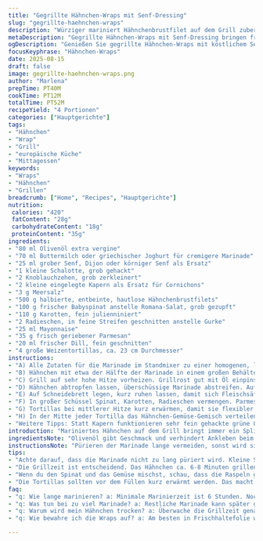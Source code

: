 ```yaml
---
title: "Gegrillte Hähnchen-Wraps mit Senf-Dressing"
slug: "gegrillte-haehnchen-wraps"
description: "Würziger mariniert Hähnchenbrustfilet auf dem Grill zubereitet, geschnitten und mit knackigem Gemüse in Weizentortillas eingerollt. Eine scharfe Senf-Mayonnaise sorgt für das gewisse Etwas, während frischer Dill und Parmesan für aromatische Tiefe sorgen. Die Kombination aus cremigem und frischem Geschmack mit der rauchigen Note vom Grill macht das Gericht variabel einsetzbar, ob als Mittagessen oder entspanntes Dinner. Die Zubereitung erfordert etwas Zeit für das Marinieren, doch die Aromen entwickeln sich dadurch intensiv. Die Struktur des Hähnchens bleibt saftig, der Grill bringt die nötige Karamellisierung. Einfache Variationen bei Gemüse oder Kräutern erlauben kreative Anpassungen. Blattgemüse wird durch knackig-blättrigen Spinat ergänzt, Gurken durch knackige Radieschen für mehr Biss. "
metaDescription: "Gegrillte Hähnchen-Wraps mit Senf-Dressing bringen frischen Geschmack in jede Mahlzeit; ideal für Mittagessen oder Dinner."
ogDescription: "Genießen Sie gegrillte Hähnchen-Wraps mit köstlichem Senf-Dressing; perfekt für ein schnelles, frisches Gericht für jeden Anlass."
focusKeyphrase: "Hähnchen-Wraps"
date: 2025-08-15
draft: false
image: gegrillte-haehnchen-wraps.png
author: "Marlena"
prepTime: PT40M
cookTime: PT12M
totalTime: PT52M
recipeYield: "4 Portionen"
categories: ["Hauptgerichte"]
tags:
- "Hähnchen"
- "Wrap"
- "Grill"
- "europäische Küche"
- "Mittagessen"
keywords:
- "Wraps"
- "Hähnchen"
- "Grillen"
breadcrumb: ["Home", "Recipes", "Hauptgerichte"]
nutrition: 
 calories: "420"
 fatContent: "28g"
 carbohydrateContent: "18g"
 proteinContent: "35g"
ingredients:
- "80 ml Olivenöl extra vergine"
- "70 ml Buttermilch oder griechischer Joghurt für cremigere Marinade"
- "25 ml grober Senf, Dijon oder körniger Senf als Ersatz"
- "1 kleine Schalotte, grob gehackt"
- "2 Knoblauchzehen, grob zerkleinert"
- "2 kleine eingelegte Kapern als Ersatz für Cornichons"
- "3 g Meersalz"
- "500 g halbierte, entbeinte, hautlose Hähnchenbrustfilets"
- "100 g frischer Babyspinat anstelle Romana-Salat, grob gezupft"
- "110 g Karotten, fein julienniniert"
- "2 Radieschen, in feine Streifen geschnitten anstelle Gurke"
- "25 ml Mayonnaise"
- "35 g frisch geriebener Parmesan"
- "20 ml frischer Dill, fein geschnitten"
- "4 große Weizentortillas, ca. 23 cm Durchmesser"
instructions:
- "A) Alle Zutaten für die Marinade im Standmixer zu einer homogenen, leicht groben Sauce pulsieren, nicht zu lange - Textur soll etwas grob bleiben, Geschmack intensiver durch kleine Stücke."
- "B) Hähnchen mit etwa der Hälfte der Marinade in einem großen Behälter gründlich vermengen, luftdicht verschließen und mindestens 6-9 Stunden, besser über Nacht, kalt stellen. So zieht Geschmack tief ein, Fleisch wird zarter. Restliche Marinade separat aufbewahren, später als Dressing oder Zusatz."
- "C) Grill auf sehr hohe Hitze vorheizen. Grillrost gut mit Öl einpinseln oder mit bepinseltem Küchenpapier abreiben – verhindert Ankleben, sorgt für schöne Grillstreifen."
- "D) Hähnchen abtropfen lassen, überschüssige Marinade abstreifen. Auf heißen Grill legen; wenn es anfängt zischen und kleine Rauchwolken aufsteigen, ist Hitze perfekt. Nach ca. 6-8 Minuten wenden, wenn die Unterseite gut gebräunt, leicht karamellisiert und knackige Ränder zeigt. Wichtig: Innen darf Hähnchen nicht trocken werden. Mehrmals prüfen, besser zu früh als zu spät runter vom Grill."
- "E) Auf Schneidebrett legen, kurz ruhen lassen, damit sich Fleischsäfte verteilen – nur so bleibt es saftig. Danach quer zur Faser in feine Streifen schneiden, ca. 1 cm dick. "
- "F) In großer Schüssel Spinat, Karotten, Radieschen vermengen. Parmesan, Dill und restliche Marinade hinzufügen. Mayonnaise untermischen – das gibt Cremigkeit, etwas mildert Senf und Knoblauch. Alles gut vermengen, abschmecken. Salz und schwarzer Pfeffer können jetzt nochmals angepasst werden."
- "G) Tortillas bei mittlerer Hitze kurz erwärmen, damit sie flexibler werden, keine Röstaromen."
- "H) In der Mitte jeder Tortilla das Hähnchen-Gemüse-Gemisch verteilen, nah am Rand bleiben, damit sich das Rollen leichter gestaltet. Danach fest, aber vorsichtig aufrollen, damit Füllung nicht entweicht. Jede Rolle schräg halbieren, mit Backpapier einwickeln, gut verschließen und bis zum Servieren kalt stellen, falls vorbereitet wird. "
- "Weitere Tipps: Statt Kapern funktionieren sehr fein gehackte grüne Oliven, bringt andere salzige Note. Wer es würziger mag, streut getrocknete Chiliflocken in die Marinade. Radieschen sorgen für knackigen Kontrast. Falls Grill nicht zur Hand, kann Hähnchen in Gusseisenpfanne bei hoher Hitze mit etwas Öl genauso angebraten werden. Wichtiger Fokus: schöne Bräunung, nicht austrocknen lassen. Restmarinade als Dip oder dünne Sauce verwenden, eventuell mit einem Spritzer Zitrone aufpeppen."
introduction: "Mariniertes Hähnchen auf dem Grill bringt immer ein Splitter Feuer in die Küche, aber nicht immer ist jede Marinade ein Volltreffer. Ich habe mit Senf und Buttermilch experimentiert – die Säure macht das Fleisch zart, die Körnigkeit des Senfs gibt Textur und Kick. Zwiebel und Knoblauch grob püriert geben eine frische Basis. Statt Cornichons habe ich Kapern ausprobiert, intensiver und salziger, dazu Radieschen ausnahmsweise statt Gurke für mehr Biss. Beim Grillen höre ich das Zischen, rieche das Röstaroma, siehst dunkle Streifen – Zeichen für den perfekten Garpunkt. Dann der Crunch vom Gemüse, die Cremigkeit durch Parmesan und Mayo – alles in einer weichen Tortilla gebunden. Kein Küchenexperiment für Anfänger, aber die Erfahrung zahlt sich aus. Kleiner Aufwand, großer Geschmack, und immer Platz für Variationen."
ingredientsNote: "Olivenöl gibt Geschmack und verhindert Ankleben beim Grillen – ein eher günstiges Öl reicht hier. Wer keine Buttermilch hat, kann griechischen Joghurt verwenden, der macht die Marinade cremiger. Grober Senf oder körniger Senf geben mehr Biss als fein glatter. Kapern als körnige, salzige Ersatz für Cornichons bringen eine interessante Note. Statt Romana-Salat Babyspinat – hat mehr Textur und kräftigen Geschmack. Gurken sind oft wässrig; Radieschen bringen knackige Frische und Schärfe. Parmesan würzt cremig, aber lässt sich durch Pecorino verändern. Wenn keine frischen Dill da ist, Fenchelgrün oder frische Petersilie nehmen. Wichtig bei den Tortillas: sie müssen geschmeidig sein, sonst reissen sie."
instructionsNote: "Pürieren der Marinade lange vermeiden, sonst wird sie zu glatt, die Geschmacks-Klumpen gehen verloren. Marinierzeit beeinflusst Zartheit und Geschmackstiefe, Minimum 6 Stunden, über Nacht besser. Grillrost gut ölen, sonst klebt vor allem dünnes Hähnchen schnell fest – Aufwand lohnt sich für Muster und Textur. Fleisch soll außen knusprig sein, innen saftig – Fingerprobe und visuelles Erkennen wichtig. Schneiden quer zur Faserrichtung erleichtert Kauen. Dressing mit Restmarinade und Mayonnaise bindet die Texturen, Parmesan unterstreicht salzige Noten. Tortillas vor dem Füllen kurz erwärmen, verhindert brechen beim Rollen. Auf keinen Fall überfüllen; sonst aufrollen nicht möglich und Füllung fällt heraus. Gekühlt gelagert hält alles bis Mittagessen original frisch."
tips:
- "Achte darauf, dass die Marinade nicht zu lang püriert wird. Kleine Stücke bringen Intensität. Wenn du Olivenöl verwendest, reicht eine einfache Sorte. Ein Tipp: Buttermilch kann durch griechischen Joghurt ersetzt werden. Zusammen mit dem Senf ergibt das eine schöne Cremigkeit. Kapern geben einen würzigen Kick, können aber durch grüne Oliven ersetzt werden; das bringt eine andere salzige Note."
- "Die Grillzeit ist entscheidend. Das Hähnchen ca. 6-8 Minuten grillen, bis es gut gebräunt ist. Achte auf das Zischen und die Rauchwolken, das ist ein Zeichen für perfekte Hitze. Wichtig ist, das Fleisch mehrmals zu prüfen. Falls du keine Grillmöglichkeit hast, funktioniert auch eine Gusseisenpfanne bei hoher Hitze gut. Einziger Fokus: Außenseite knusprig, Innenseite saftig halten."
- "Wenn du den Spinat und das Gemüse mischst, schau, dass die Raspeln gut durch die Marinade verteilt sind. Parmesan gibt einen cremigen Geschmack und lässt sich mit Pecorino variieren. Wenn kein frischer Dill verfügbar ist, nutze einfach Petersilie oder Fenchelgrün. Je nach Jahreszeit und Verfügbarkeit kannst du auch anderes Gemüse ausprobieren. Mach es, wie es dir passt."
- "Die Tortillas sollten vor dem Füllen kurz erwärmt werden. Das macht sie geschmeidiger und verhindert, dass sie brechen. Achte darauf, nicht zu viel Füllung hineinzugeben. Das Aufrollen wird sonst schwierig, und die Füllung könnte herausfallen. Wenn du die Wraps vorbereitest, kann eine Lagerung im Kühlschrank bis zum Servieren helfen. Dadurch bleibt alles frisch und lecker."
faq:
- "q: Wie lange marinieren? a: Minimale Marinierzeit ist 6 Stunden. Noch besser über Nacht. Das zieht Geschmack tief ins Fleisch. Wichtig für die Zartheit."
- "q: Was tun bei zu viel Marinade? a: Restliche Marinade kann später genutzt werden. Als Dip oder Dressing passt sie gut. Einfach etwas frische Zitrone hinzufügen für mehr Frische."
- "q: Warum wird mein Hähnchen trocken? a: Überwache die Grillzeit genau. Zu lang auf dem Grill führt zum Austrocknen. Sich auf das Zischen und die Färbung achten."
- "q: Wie bewahre ich die Wraps auf? a: Am besten in Frischhaltefolie wickeln und kühl lagern. Diese bleiben bis zum nächsten Tag frisch. Wenn du sie mehr als 24 Stunden aufbewahrst, können sie trocknen."

---
```

